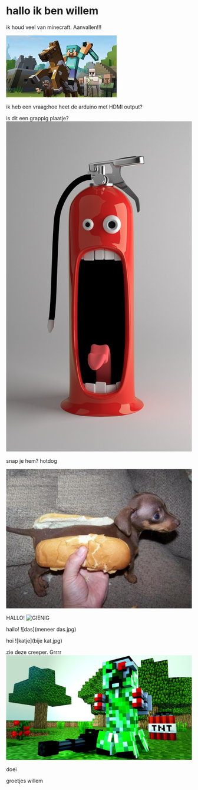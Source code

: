 # hallo ik ben willem 


ik houd veel van minecraft.
Aanvallen!!!

![minecraft](minecraft.jpg)

ik heb een vraag:hoe heet de arduino met HDMI output?

is dit een grappig plaatje?
![grappig plaatje](funny-pictures-676672_1280.jpg)

snap je hem? hotdog

![grappig](hotdog.jpg)


HALLO!
![GIENIG](paardmans.jpg) 


hallo!
![das](meneer das.jpg)


hoi
![katje](bije kat.jpg)


zie deze creeper. Grrrr
![creeper](creeper.jpg)

doei 


groetjes willem
